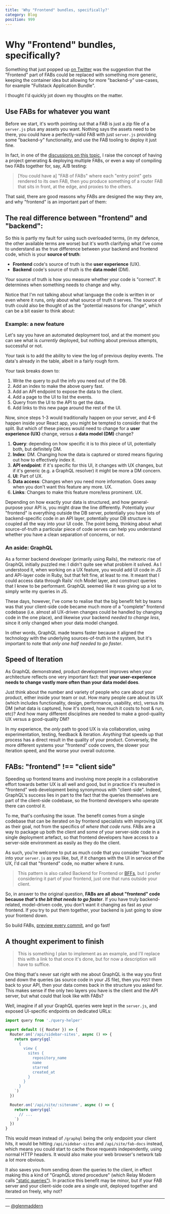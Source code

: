```yaml
---
title: 'Why "Frontend" bundles, specifically?'
category: Blog
position: 999
---
```


# Why "Frontend" bundles, specifically?

Something that just popped up [on Twitter](https://twitter.com/toddgeist/status/1261648564612030465) was the suggestion that the "Frontend" part of FABs could be replaced with something more generic, keeping the container idea but allowing for more "backend-y" use-cases, for example "Fullstack Application Bundle".

I thought I'd quickly jot down my thoughts on the matter.

## Use FABs for whatever you want

Before we start, it's worth pointing out that a FAB is just a zip file of a `server.js` plus any assets you want. Nothing says the assets need to be there, you could have a perfectly-valid FAB with just `server.js` providing some "backend-y" functionality, and use the FAB tooling to deploy it just fine.

In fact, in one of the [discussions on this topic](https://github.com/fab-spec/fab/issues/41), I raise the concept of having a project generating & deploying multiple FABs, or even a way of compiling two FABs together for, say, A/B testing:

> [You could have a] "FAB of FABs" where each "entry point" gets rendered to its own FAB, then you produce something of a router FAB that sits in front, at the edge, and proxies to the others.

That said, there are good reasons why FABs are designed the way they are, and why "frontend" is an important part of them:

## The real difference between "frontend" and "backend":

So this is partly my fault for using such overloaded terms, (in my defence, the other available terms are worse) but it's worth clarifying what I've come to understand as the true difference between your backend and frontend code, which is your **source of truth**:

- **Frontend** code's source of truth is the **user experience** (UX).
- **Backend** code's source of truth is the **data model** (DM).

Your source of truth is how you measure whether your code is "correct". It determines when something needs to change and why.

Notice that I'm not talking about what language the code is written in or even where it runs, only about what source of truth it serves. The source of truth could also be thought of as the "potential reasons for change", which can be a bit easier to think about:

### Example: a new feature

Let's say you have an automated deployment tool, and at the moment you can see what is _currently_ deployed, but nothing about previous attempts, successful or not.

Your task is to add the ability to view the log of previous deploy events. The data's already in the table, albeit in a fairly rough form.

Your task breaks down to:

1. Write the query to pull the info you need out of the DB.
2. Add an index to make the above query fast.
3. Add an API endpoint to expose the data to the client.
4. Add a page to the UI to list the events.
5. Query from the UI to the API to get the data.
6. Add links to this new page around the rest of the UI.

Now, since steps 1-3 would traditionally happen on your server, and 4-6 happen inside your React app, you might be tempted to consider that the split. But which of these pieces would need to change for a **user experience (UX)‌** change, versus a **data model (DM)** change?

1. **Query**: depending on how specific it is to _this_ piece of UI, potentially both, but definitely DM.
2. **Index**: DM. Changing how the data is captured or stored means figuring out how to effectively index it.
3. **API endpoint**: if it's specific for this UI, it changes with UX changes, but if it's generic (e.g. a GraphQL resolver) it might be more a DM concern.
4. **UI**: Part of UX.
5. **Data access**: Changes when you need more information. Goes away when you don't want this feature any more. UX.
6. **Links**: Changes to make this feature more/less prominent. UX.

Depending on how exactly your data is structured, and how general-purpose your API is, you might draw the line differently. Potentially your "frontend" is everything outside the DB server, potentially you have lots of backend-specific code in an API layer, potentially your DB structure is coupled all the way into your UI code. The point being, thinking about what source-of-truth a particular piece of code serves can help you understand whether you have a clean separation of concerns, or not.

### An aside: GraphQL

As a former backend developer (primarily using Rails), the meteoric rise of GraphQL initially puzzled me: I didn't quite see what problem it solved. As I understood it, when working on a UX feature, you would add UI code in JS and API-layer code in Ruby, but that felt fine, at least to me. It meant that I could access data through Rails' rich Model layer, and construct queries that I knew to be performant. GraphQL seemed like it was giving up a lot to simply write my queries in JS.

These days, however, I've come to realise that the big benefit felt by teams was that your client-side code became much more of a "complete" frontend codebase (i.e. almost all UX-driven changes could be handled by changing code in the one place), and likewise your backend _needed to change less_, since it only changed when your data model changed.

In other words, GraphQL made teams faster because it aligned the technology with the underlying sources-of-truth in the system, but it's important to note that _only one half needed to go faster_.

## Speed of Iteration

As GraphQL demonstrated, product development improves when your architecture reflects one very important fact: that **your user-experience needs to change vastly more often than your data model does**.

Just think about the number and variety of people who care about your product, either inside your team or out. How many people care about its UX (which includes functionality, design, performance, usability, etc), versus its DM (what data is captured, how it's stored, how much it costs to host & run, etc)? And how many different disciplines are needed to make a good-quality UX versus a good-quality DM?

In my experience, the _only_ path to good UX is via collaboration, using experimentation, testing, feedback & iteration. _Anything_ that speeds up that process has a direct result in the quality of your product. Conversely, the more different systems your "frontend" code covers, the slower your iteration speed, and the worse your overall outcome.

## FABs: "frontend" !== "client side"

Speeding up frontend teams and involving more people in a collaborative effort towards better UX is all well and good, but in practice it's resulted in "frontend" web development being synonymous with "client-side". Indeed, GraphQL's success lies in part to the fact that the queries themselves are part of the client-side codebase, so the frontend developers who operate there can control it.

To me, that's confusing the issue. The benefit comes from a single codebase that can be iterated on by frontend specialists with improving UX as their goal, not from the specifics of _where that code runs_. FABs are a way to package up both the client and some of your server-side code in a single deployment artefact, so that frontend developers have access to a server-side environment as easily as they do the client.

As such, you're welcome to put as much code that you consider "backend" into your `server.js` as you like, but, if it changes with the UI in service of the UX, I'd call that "frontend" code, no matter where it runs.

> This pattern is also called Backend for Frontend or [BFFs](https://samnewman.io/patterns/architectural/bff/), but I prefer considering it part of your frontend, just one that runs outside your client.

So, in answer to the original question, **FABs are all about "frontend" code because _that's the bit that needs to go faster_**. If you have truly backend-related, model-driven code, you don't want it changing as fast as your frontend. If you try to put them together, your backend is just going to slow your frontend down.

So build FABs, [preview every commit](https://linc.sh), and go fast!

## A thought experiment to finish

> This is something I plan to implement as an example, and I'll replace this with a link to that once it's done, but for now a description will have to suffice.

One thing that's never sat right with me about GraphQL is the way you first send down the queries (as source code in your JS file), then you `POST` them back to your API, then your data comes back in the structure you asked for. This makes sense if the only two layers you have is the client and the API server, but what could that look like with FABs?

Well, imagine if all your GraphQL queries were kept in the `server.js`, and exposed UI-specific endpoints on dedicated URLs:

```js
import query from './query-helper'

export default ({ Router }) => {
  Router.on('/api/sidebar-sites', async () => {
    return query(gql`
      {
        view {
          sites {
            repository_name
            name
            starred
            created_at
          }
        }
      }
    `)
  })

  Router.on('/api/site/:sitename', async () => {
    return query(gql`
      // ...
    `)
  })
}
```

This would mean instead of `/graphql` being the only endpoint your client hits, it would be hitting `/api/sidebar-sites` and `/api/site/fab-docs` instead, which means you could start to cache those requests independently, using normal HTTP headers. It would also make your web browser's network tab a _lot_ more obvious.

It also saves you from sending down the queries to the client, in effect making this a kind of "GraphQL stored procedure" (which Relay Modern calls ["static queries"](https://engineering.fb.com/data-infrastructure/relay-modern-simpler-faster-more-extensible/)). In practice this benefit may be minor, but if your FAB server and your client-side code are a single unit, deployed together and iterated on freely, why not?

---

— [@glenmaddern](https://twitter.com/glenmaddern)
